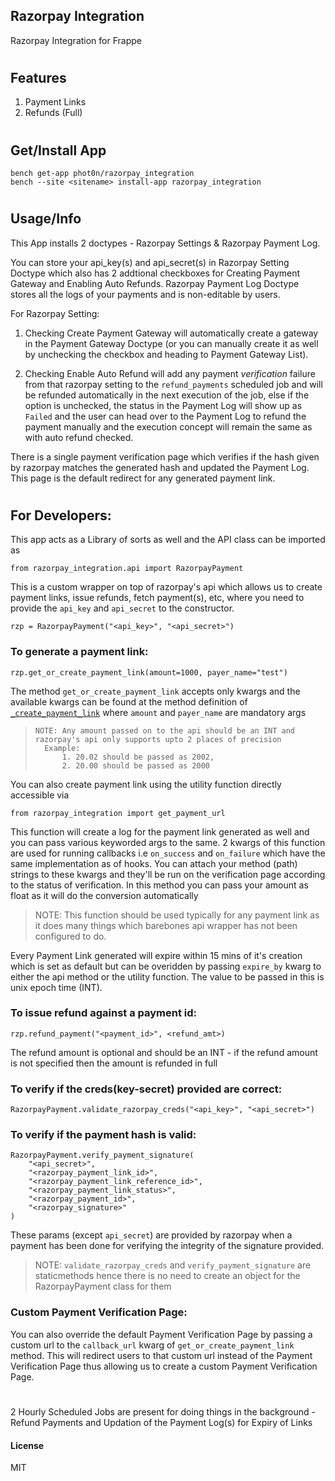 ## Razorpay Integration

Razorpay Integration for Frappe

#

## Features

1. Payment Links
2. Refunds (Full)

#

## Get/Install App

```
bench get-app phot0n/razorpay_integration
bench --site <sitename> install-app razorpay_integration
```

#

## Usage/Info

This App installs 2 doctypes - Razorpay Settings & Razorpay Payment Log.

You can store your api_key(s) and api_secret(s) in Razorpay Setting Doctype which also has 2 addtional checkboxes for Creating Payment Gateway and Enabling Auto Refunds.
Razorpay Payment Log Doctype stores all the logs of your payments and is non-editable by users.

For Razorpay Setting:
1. Checking Create Payment Gateway will automatically create a gateway in the Payment Gateway Doctype (or you can manually create it as well by unchecking the checkbox and heading to Payment Gateway List).

2. Checking Enable Auto Refund will add any payment *verification* failure from that razorpay setting to the `refund_payments` scheduled job and will be refunded automatically in the next execution of the job, else if the option is unchecked, the status in the Payment Log will show up as `Failed` and the user can head over to the Payment Log to refund the payment manually and the execution concept will remain the same as with auto refund checked.

There is a single payment verification page which verifies if the hash given by razorpay matches the generated hash and updated the Payment Log.
This page is the default redirect for any generated payment link.

#

## For Developers:

This app acts as a Library of sorts as well and the API class can be imported as
```
from razorpay_integration.api import RazorpayPayment
```
This is a custom wrapper on top of razorpay's api which allows us to create payment links,
issue refunds, fetch payment(s), etc, where you need to provide the `api_key` and `api_secret` to the constructor.

```
rzp = RazorpayPayment("<api_key>", "<api_secret>")
```

### To generate a payment link:

```
rzp.get_or_create_payment_link(amount=1000, payer_name="test")
```
The method `get_or_create_payment_link` accepts only kwargs and the available kwargs can be found at the method definition of [`_create_payment_link`](razorpay_integration/api/__init__.py) where `amount` and `payer_name` are mandatory args

> ```
> NOTE: Any amount passed on to the api should be an INT and razorpay's api only supports upto 2 places of precision
> 	Example:
> 		1. 20.02 should be passed as 2002,
> 		2. 20.00 should be passed as 2000
> ```

You can also create payment link using the utility function directly accessible via
```
from razorpay_integration import get_payment_url
```
This function will create a log for the payment link generated as well and you can pass various keyworded args to the same.
2 kwargs of this function are used for running callbacks i.e `on_success` and `on_failure` which have the same implementation as of hooks. You can attach your method (path) strings to these kwargs and they'll be run on the verification page according to the status of verification.
In this method you can pass your amount as float as it will do the conversion automatically

> NOTE: This function should be used typically for any payment link as it does many things which barebones api wrapper has not been configured to do.

Every Payment Link generated will expire within 15 mins of it's creation which is set as default but can be overidden by passing `expire_by` kwarg to either the api method or the utility function. The value to be passed in this is unix epoch time (INT).

### To issue refund against a payment id:

```
rzp.refund_payment("<payment_id>", <refund_amt>)
```
The refund amount is optional and should be an INT - if the refund amount is not specified then the amount is refunded in full

### To verify if the creds(key-secret) provided are correct:

```
RazorpayPayment.validate_razorpay_creds("<api_key>", "<api_secret>")
```

### To verify if the payment hash is valid:

```
RazorpayPayment.verify_payment_signature(
	"<api_secret>",
	"<razorpay_payment_link_id>",
	"<razorpay_payment_link_reference_id>",
	"<razorpay_payment_link_status>",
	"<razorpay_payment_id>",
	"<razorpay_signature>"
)
```
These params (except `api_secret`) are provided by razorpay when a payment has been done for verifying the integrity of the signature provided.

> NOTE: `validate_razorpay_creds` and `verify_payment_signature` are staticmethods hence there is no need to create an object for the RazorpayPayment class for them

### Custom Payment Verification Page:

You can also override the default Payment Verification Page by passing a custom url to the `callback_url` kwarg of `get_or_create_payment_link` method. This will redirect users to that custom url instead of the Payment Verification Page thus allowing us to create a custom Payment Verification Page.

#

2 Hourly Scheduled Jobs are present for doing things in the background - Refund Payments and Updation of the Payment Log(s) for Expiry of Links


#### License

MIT